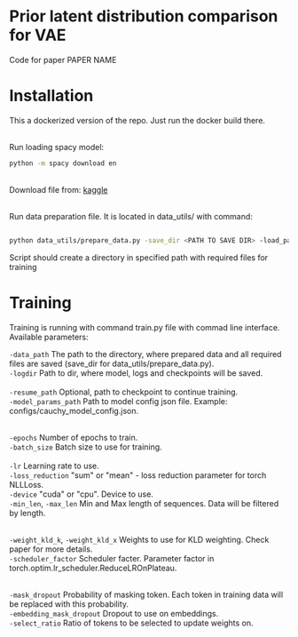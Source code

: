 # Prior latent distribution comparison for VAE

Code for paper PAPER NAME

# Installation
This a dockerized version of the repo.
Just run the docker build there.

<br> Run loading spacy model: 
```bash
python -m spacy download en
```
<br> Download file from: <a href="https://www.kaggle.com/gpreda/covid19-tweets">kaggle</a>

<br> Run data preparation file. It is located in data_utils/ with command: 

```bash

python data_utils/prepare_data.py -save_dir <PATH TO SAVE DIR> -load_path <PATH TO CSV FILE> -config_path <PATH TO preparation config>

```
Script should create a directory in specified path with required files for training

# Training 
Training is running with command train.py file with commad line interface. Available parameters: 

`-data_path`  The path to the directory, where prepared data and all required files are saved (save_dir for data_utils/prepare_data.py).
<br>`-logdir` Path to dir, where model, logs and checkpoints will be saved.  
<br>`-resume_path` Optional, path to checkpoint to continue training. 
<br>`-model_params_path` Path to model config json file. Example: configs/cauchy_model_config.json. 

<br>`-epochs` Number of epochs to train.
<br>`-batch_size` Batch size to use for training.   
<br>`-lr` Learning rate to use. 
<br>`-loss_reduction` "sum" or "mean" - loss reduction parameter for torch NLLLoss.
<br>`-device` "cuda" or "cpu". Device to use. 
<br>`-min_len`, `-max_len` Min and Max length of sequences. Data will be filtered by length. 

<br>`-weight_kld_k`, `-weight_kld_x` Weights to use for KLD weighting. Check paper for more details. 
<br>`-scheduler_factor` Scheduler facter. Parameter factor in torch.optim.lr_scheduler.ReduceLROnPlateau. 

<br>`-mask_dropout`  Probability of masking token. Each token in training data will be replaced with this probability. 
<br>`-embedding_mask_dropout` Dropout to use on embeddings. 
<br>`-select_ratio` Ratio of tokens to be selected to update weights on. 


